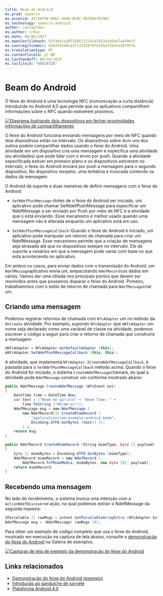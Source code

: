 ```yaml
---
title: Beam do Android
ms.prod: xamarin
ms.assetid: 4172A798-89EC-444D-BC0C-0A7DD67EF98C
ms.technology: xamarin-android
author: conceptdev
ms.author: crdun
ms.date: 06/06/2017
ms.openlocfilehash: 83fa64ca207358b712341e1923a3a9a67a449e1f
ms.sourcegitcommit: 6264fb540ca1f131328707e295e7259cb10f95fb
ms.translationtype: MT
ms.contentlocale: pt-BR
ms.lasthandoff: 08/16/2019
ms.locfileid: "69524728"
---
```

# <a name="android-beam"></a>Beam do Android

O feixe do Android é uma tecnologia NFC (comunicação a curta distância) introduzida no Android 4,0 que permite que os aplicativos compartilhem informações sobre o NFC quando estiverem próximos.

[![Diagrama ilustrando dois dispositivos em fechar proximidades informações de compartilhamento](android-beam-images/androidbeam.png)](android-beam-images/androidbeam.png#lightbox)

O feixe do Android funciona enviando mensagens por meio de NFC quando dois dispositivos estão no intervalo. Os dispositivos sobre 4cm uns dos outros podem compartilhar dados usando o feixe do Android. Uma atividade em um dispositivo cria uma mensagem e especifica uma atividade (ou atividades) que pode lidar com o envio por push. Quando a atividade especificada estiver em primeiro plano e os dispositivos estiverem no intervalo, o feixe do Android enviará por push a mensagem para o segundo dispositivo. No dispositivo receptor, uma tentativa é invocada contendo os dados da mensagem.

O Android dá suporte a duas maneiras de definir mensagens com o feixe do Android:

- `SetNdefPushMessage`-Antes de o feixe do Android ser iniciado, um aplicativo pode chamar SetNdefPushMessage para especificar um NdefMessage a ser enviado por Push por meio de NFC e a atividade que o está enviando. Esse mecanismo é melhor usado quando uma mensagem não é alterada enquanto um aplicativo está em uso.

- `SetNdefPushMessageCallback`-Quando o feixe do Android é iniciado, um aplicativo pode manipular um retorno de chamada para criar um NdefMessage. Esse mecanismo permite que a criação de mensagens seja atrasada até que os dispositivos estejam no intervalo. Ele dá suporte a cenários em que a mensagem pode variar com base no que está acontecendo no aplicativo.


Em ambos os casos, para enviar dados com o transmissão do Android, um `NdefMessage`aplicativo envia um, empacotando `NdefRecords`os dados em vários. Vamos dar uma olhada nos principais pontos que devem ser resolvidos antes que possamos disparar o feixe do Android. Primeiro, trabalharemos com o estilo de retorno de chamada para `NdefMessage`criar um.


## <a name="creating-a-message"></a>Criando uma mensagem

Podemos registrar retornos de chamada com `NfcAdapter` um no método da `OnCreate` atividade. Por exemplo, supondo `NfcAdapter` que `mNfcAdapter` um nome seja declarado como uma variável de classe na atividade, podemos escrever o código a seguir para criar o retorno de chamada que construirá a mensagem:

```csharp
mNfcAdapter = NfcAdapter.GetDefaultAdapter (this);
mNfcAdapter.SetNdefPushMessageCallback (this, this);
```

A atividade, que implementa `NfcAdapter.ICreateNdefMessageCallback`, é passada para o `SetNdefPushMessageCallback` método acima. Quando o feixe do Android for iniciado, o sistema `CreateNdefMessage`chamará, do qual a atividade pode `NdefMessage` construir um conforme mostrado abaixo:

```csharp
public NdefMessage CreateNdefMessage (NfcEvent evt)
{
    DateTime time = DateTime.Now;
    var text = ("Beam me up!\n\n" + "Beam Time: " +
        time.ToString ("HH:mm:ss"));
    NdefMessage msg = new NdefMessage (
        new NdefRecord[]{ CreateMimeRecord (
            "application/com.example.android.beam",
            Encoding.UTF8.GetBytes (text)) });
        } };
    return msg;
}

public NdefRecord CreateMimeRecord (String mimeType, byte [] payload)
{
    byte [] mimeBytes = Encoding.UTF8.GetBytes (mimeType);
    NdefRecord mimeRecord = new NdefRecord (
        NdefRecord.TnfMimeMedia, mimeBytes, new byte [0], payload);
    return mimeRecord;
}
```


## <a name="receiving-a-message"></a>Recebendo uma mensagem

No lado do recebimento, o sistema invoca uma intenção com a `ActionNdefDiscovered` ação, na qual podemos extrair o NdefMessage da seguinte maneira:

```csharp
IParcelable [] rawMsgs = intent.GetParcelableArrayExtra (NfcAdapter.ExtraNdefMessages);
NdefMessage msg = (NdefMessage) rawMsgs [0];
```

Para obter um exemplo de código completo que usa o feixe do Android, mostrado em execução na captura de tela abaixo, consulte a [demonstração do feixe do Android](https://docs.microsoft.com/samples/xamarin/monodroid-samples/androidbeamdemo) na Galeria de exemplos.

[![Capturas de tela de exemplo da demonstração do feixe do Android](android-beam-images/24.png)](android-beam-images/24.png#lightbox)



## <a name="related-links"></a>Links relacionados

- [Demonstração do feixe do Android (exemplo)](https://docs.microsoft.com/samples/xamarin/monodroid-samples/androidbeamdemo)
- [Introdução ao sanduíche de sorvete](http://www.android.com/about/ice-cream-sandwich/)
- [Plataforma Android 4,0](https://developer.android.com/sdk/android-4.0.html)
